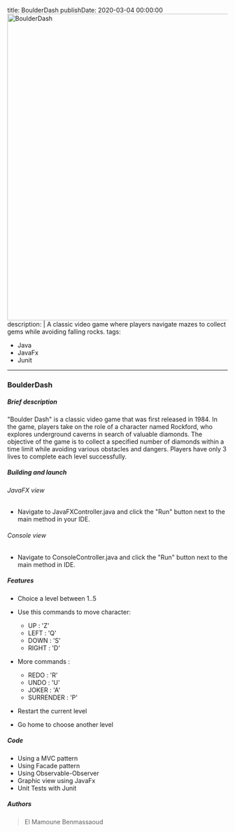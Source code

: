 
title: BoulderDash
publishDate: 2020-03-04 00:00:00
<img width="700" alt="BoulderDash" src="https://github.com/ElMamouneBenmassaoud/boulderDash/assets/101842968/da7f40b2-0849-4290-9ad7-1772181779cb">
description: |
  A classic video game where players navigate mazes to collect gems while avoiding falling rocks.
tags:
  - Java
  - JavaFx
  - Junit
---

### BoulderDash

##### Brief description

"Boulder Dash" is a classic video game that was first released in 1984. In the game, players take on the role of a
character named Rockford, who explores underground caverns in search of valuable diamonds. The objective of the game is
to collect a specified number of diamonds within a time limit while avoiding various obstacles and dangers. Players have
only 3 lives to complete each level successfully.

##### Building and launch

###### JavaFX view
- Navigate to JavaFXController.java and click the "Run" button next to the main method in your IDE.

###### Console view
- Navigate to ConsoleController.java and click the "Run" button next to the main method in IDE.

##### Features

- Choice a level between 1..5

- Use this commands to move character:
    - UP : 'Z'
    - LEFT : 'Q'
    - DOWN : 'S'
    - RIGHT : 'D'
  
- More commands :
    - REDO : 'R'
    - UNDO : 'U'
    - JOKER : 'A'
    - SURRENDER : 'P'
- Restart the current level
- Go home to choose another level

##### Code

- Using a MVC pattern
- Using Facade pattern
- Using Observable-Observer
- Graphic view using JavaFx
- Unit Tests with Junit


##### Authors

> El Mamoune Benmassaoud

